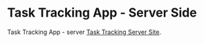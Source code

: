 # Task Tracking App - Server Side

Task Tracking App - server [Task Tracking Server Site](https://lit-lake-51780.herokuapp.com/).
